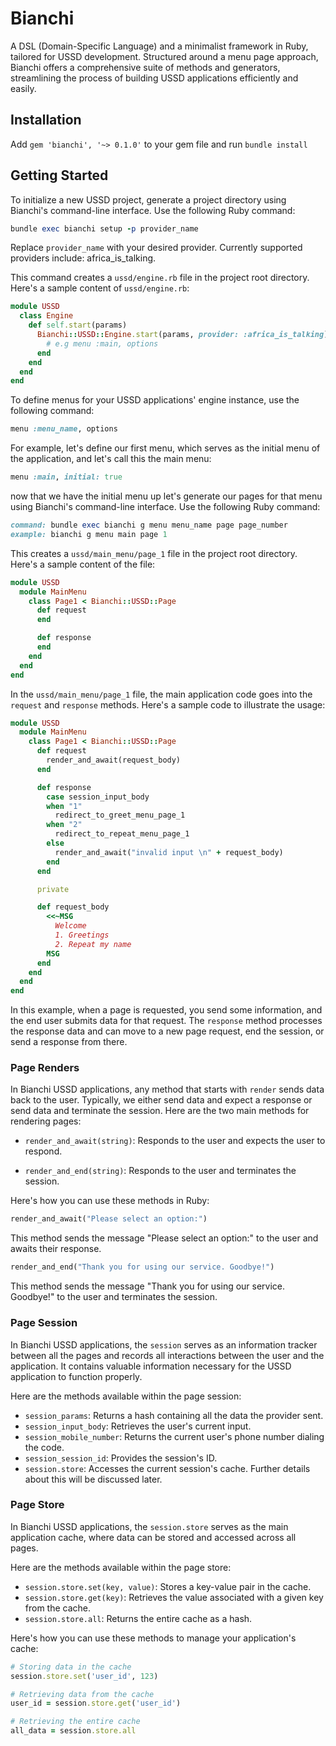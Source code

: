 # Bianchi
A DSL (Domain-Specific Language) and a minimalist framework in Ruby, tailored for USSD development. Structured around a menu page approach, Bianchi offers a comprehensive suite of methods and generators, streamlining the process of building USSD applications efficiently and easily.

## Installation
Add `gem 'bianchi', '~> 0.1.0'` to your gem file and run `bundle install`

## Getting Started

To initialize a new USSD project, generate a project directory using Bianchi's command-line interface. Use the following Ruby command:

```ruby
bundle exec bianchi setup -p provider_name
```

Replace `provider_name` with your desired provider. Currently supported providers include: africa_is_talking.

This command creates a `ussd/engine.rb` file in the project root directory. Here's a sample content of `ussd/engine.rb`:

```ruby
module USSD
  class Engine
    def self.start(params)
      Bianchi::USSD::Engine.start(params, provider: :africa_is_talking) do
        # e.g menu :main, options
      end
    end
  end
end
```

To define menus for your USSD applications' engine instance, use the following command:

```ruby
menu :menu_name, options
```

For example, let's define our first menu, which serves as the initial menu of the application, and let's call this the main menu:

```ruby
menu :main, initial: true
```
now that we have the initial menu up let's generate our pages for that menu using Bianchi's command-line interface. Use the following Ruby command:
```ruby
command: bundle exec bianchi g menu menu_name page page_number
example: bianchi g menu main page 1
```
This creates a `ussd/main_menu/page_1` file in the project root directory. Here's a sample content of the file:

```ruby
module USSD
  module MainMenu
    class Page1 < Bianchi::USSD::Page
      def request
      end

      def response
      end
    end
  end
end
```

In the `ussd/main_menu/page_1` file, the main application code goes into the `request` and `response` methods. Here's a sample code to illustrate the usage:

```ruby
module USSD
  module MainMenu
    class Page1 < Bianchi::USSD::Page
      def request
        render_and_await(request_body)
      end

      def response
        case session_input_body
        when "1"
          redirect_to_greet_menu_page_1
        when "2"
          redirect_to_repeat_menu_page_1
        else
          render_and_await("invalid input \n" + request_body)
        end
      end

      private

      def request_body
        <<~MSG
          Welcome
          1. Greetings
          2. Repeat my name
        MSG
      end
    end
  end
end
```

In this example, when a page is requested, you send some information, and the end user submits data for that request. The `response` method processes the response data and can move to a new page request, end the session, or send a response from there.
### Page Renders

In Bianchi USSD applications, any method that starts with `render` sends data back to the user. Typically, we either send data and expect a response or send data and terminate the session. Here are the two main methods for rendering pages:

- `render_and_await(string)`: Responds to the user and expects the user to respond.

- `render_and_end(string)`: Responds to the user and terminates the session.

Here's how you can use these methods in Ruby:
```ruby
render_and_await("Please select an option:")
```
This method sends the message "Please select an option:" to the user and awaits their response.
```ruby
render_and_end("Thank you for using our service. Goodbye!")
```
This method sends the message "Thank you for using our service. Goodbye!" to the user and terminates the session.

### Page Session

In Bianchi USSD applications, the `session` serves as an information tracker between all the pages and records all interactions between the user and the application. It contains valuable information necessary for the USSD application to function properly.

Here are the methods available within the page session:

- `session_params`: Returns a hash containing all the data the provider sent.
- `session_input_body`: Retrieves the user's current input.
- `session_mobile_number`: Returns the current user's phone number dialing the code.
- `session_session_id`: Provides the session's ID.
- `session.store`: Accesses the current session's cache. Further details about this will be discussed later.

### Page Store

In Bianchi USSD applications, the `session.store` serves as the main application cache, where data can be stored and accessed across all pages.

Here are the methods available within the page store:

- `session.store.set(key, value)`: Stores a key-value pair in the cache.
- `session.store.get(key)`: Retrieves the value associated with a given key from the cache.
- `session.store.all`: Returns the entire cache as a hash.

Here's how you can use these methods to manage your application's cache:

```ruby
# Storing data in the cache
session.store.set('user_id', 123)

# Retrieving data from the cache
user_id = session.store.get('user_id')

# Retrieving the entire cache
all_data = session.store.all
```
